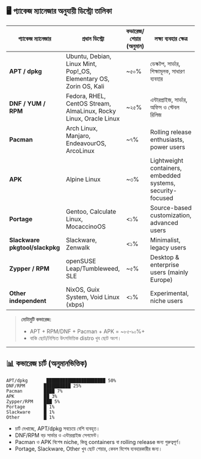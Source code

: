 ## 🖥️ প্যাকেজ ম্যানেজার অনুযায়ী ডিস্ট্রো তালিকা

| প্যাকেজ ম্যানেজার              | প্রধান ডিস্ট্রো                                                    | কভারেজ/শেয়ার (অনুমান) | লক্ষ্য ব্যবহার ক্ষেত্র                                     |
| ------------------------------ | ------------------------------------------------------------------ | --------------------- | ---------------------------------------------------------- |
| **APT / dpkg**                 | Ubuntu, Debian, Linux Mint, Pop!_OS, Elementary OS, Zorin OS, Kali | ~৫০%                  | ডেস্কটপ, সার্ভার, শিক্ষামূলক, সাধারণ ব্যবহার               |
| **DNF / YUM / RPM**            | Fedora, RHEL, CentOS Stream, AlmaLinux, Rocky Linux, Oracle Linux  | ~২৫%                  | এন্টারপ্রাইজ, সার্ভার, অফিস ও স্টেবল রিলিজ                 |
| **Pacman**                     | Arch Linux, Manjaro, EndeavourOS, ArcoLinux                        | ~৭%                   | Rolling release enthusiasts, power users                   |
| **APK**                        | Alpine Linux                                                       | ~৩%                   | Lightweight containers, embedded systems, security-focused |
| **Portage**                    | Gentoo, Calculate Linux, MocaccinoOS                               | <১%                   | Source-based customization, advanced users                 |
| **Slackware pkgtool/slackpkg** | Slackware, Zenwalk                                                 | <১%                   | Minimalist, legacy users                                   |
| **Zypper / RPM**               | openSUSE Leap/Tumbleweed, SLE                                      | ~৫%                   | Desktop & enterprise users (mainly Europe)                 |
| **Other independent**          | NixOS, Guix System, Void Linux (xbps)                              | <১%                   | Experimental, niche users                                  |

> **মোটামুটি কভারেজ:**
>
> * APT + RPM/DNF + Pacman + APK = ~৮৫‑৯০%+
> * বাকি ছোট/নিশ্চিত উৎসভিত্তিক distro খুব ছোট অংশ।

---

## 📊 কভারেজ চার্ট (অনুমানভিত্তিক)

```
APT/dpkg       ██████████████████████ 50%
DNF/RPM       ██████████ 25%
Pacman        ████ 7%
APK           ██ 3%
Zypper/RPM    ███ 5%
Portage       █ 1%
Slackware     █ 1%
Other         █ 1%
```

* চার্ট দেখাচ্ছে, APT/dpkg সবচেয়ে বেশি ব্যবহৃত।
* DNF/RPM বড় সার্ভার ও এন্টারপ্রাইজ সেগমেন্ট।
* Pacman ও APK বিশেষ niche, কিন্তু containers বা rolling release জন্য গুরুত্বপূর্ণ।
* Portage, Slackware, Other খুব ছোট শেয়ার, কেবল বিশেষ ব্যবহারকারীর জন্য।

